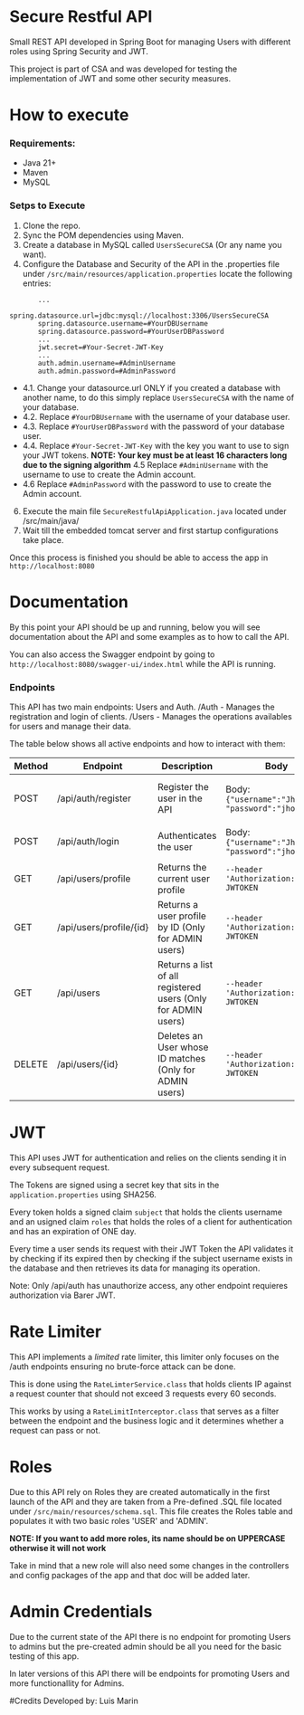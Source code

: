 # Secure Restful API
Small REST API developed in Spring Boot for managing Users with different roles using Spring Security and JWT.

This project is part of CSA and was developed for testing the implementation of JWT and some other security measures.

# How to execute
### Requirements:
* Java 21+
* Maven
* MySQL


### Setps to Execute
1. Clone the repo.
2. Sync the POM dependencies using Maven.
3. Create a database in MySQL called `UsersSecureCSA` (Or any name you want).
4. Configure the Database and Security of the API in the .properties file under `/src/main/resources/application.properties`  locate the following entries:
 ```
		...
		spring.datasource.url=jdbc:mysql://localhost:3306/UsersSecureCSA
		spring.datasource.username=#YourDBUsername
		spring.datasource.password=#YourUserDBPassword
		...
		jwt.secret=#Your-Secret-JWT-Key
		...
		auth.admin.username=#AdminUsername
		auth.admin.password=#AdminPassword
```
* 4.1. Change your datasource.url ONLY if you created a database with another name, to do this simply replace `UsersSecureCSA` with the name of your database.
* 4.2. Replace `#YourDBUsername` with the username of your database user.
* 4.3. Replace `#YourUserDBPassword` with the password of your database user.
* 4.4. Replace `#Your-Secret-JWT-Key` with the key you want to use to sign your JWT tokens. **NOTE: Your key must be at least 16 characters long due to the signing algorithm**
	4.5 Replace `#AdminUsername` with the username to use to create the Admin account.
* 4.6 Replace `#AdminPassword` with the password to use to create the Admin account.
6. Execute the main file `SecureRestfulApiApplication.java` located under /src/main/java/
7. Wait till the embedded tomcat server and first startup configurations take place.

Once this process is finished you should be able to access the app in `http://localhost:8080`

# Documentation
By this point your API should be up and running, below you will see documentation about the API and some examples as to how to call the API.

You can also access the Swagger endpoint by going to `http://localhost:8080/swagger-ui/index.html` while the API is running.

### Endpoints
This API has two main endpoints: Users and Auth.
/Auth - Manages the registration and login of clients.
/Users - Manages the operations availables for users and manage their data.

The table below shows all active endpoints and how to interact with them:

| Method | Endpoint | Description | Body | Response |
| ------------ | ------------ | ------------ | ------------ | ------------ |
| POST | /api/auth/register | Register the user in the API | Body: `{"username":"Jhon" , "password":"jhonpass"}` | 200 - User Registered correctly / 409 - Username already taken |
| POST | /api/auth/login | Authenticates the user | Body: `{"username":"Jhon" , "password":"jhonpass"}`  | 200 - With the JWT TOKEN / 401 - Bad Credentials |
| GET | /api/users/profile | Returns the current user profile | `--header 'Authorization: Bearer JWTOKEN` | `{"id": 1 , "username":"Jhon"}` |
| GET | /api/users/profile/{id} | Returns a user profile by ID (Only for ADMIN users) | `--header 'Authorization: Bearer JWTOKEN` | `{"id": 3 , "username":"Eli"}` |
| GET | /api/users | Returns a list of all registered users (Only for ADMIN users) | `--header 'Authorization: Bearer JWTOKEN` | `{[{"id": 1 , "username":"Jhon"} , {"id": 3 , "username":"Eli"}]}` |
| DELETE | /api/users/{id} | Deletes an User whose ID matches (Only for ADMIN users) |  `--header 'Authorization: Bearer JWTOKEN` | 200 - If accepted |

# JWT
This API uses JWT for authentication and relies on the clients sending it in every subsequent request.

The Tokens are signed using a secret key that sits in the `application.properties` using SHA256.

Every token holds a signed claim `subject` that holds the clients username and an usigned claim `roles` that holds the roles of a client for authentication and has an expiration of ONE day.

Every time a user sends its request with their JWT Token the API validates it by checking if its expired then by checking if the subject username exists in the database and then retrieves its data for managing its operation.

Note: Only /api/auth has unauthorize access, any other endpoint requieres authorization via Barer JWT.

# Rate Limiter
This API implements a *limited* rate limiter, this limiter only focuses on the /auth endpoints ensuring no brute-force attack can be done.

This is done using the `RateLimterService.class` that holds clients IP against a request counter that should not exceed 3 requests every 60 seconds.

This works by using a `RateLimitInterceptor.class` that serves as a filter between the endpoint and the business logic and it determines whether a request can pass or not.

# Roles
Due to this API rely on Roles they are created automatically in the first launch of the API and they are taken from a Pre-defined .SQL file located under  `/src/main/resources/schema.sql`. This file creates the Roles table and populates it with two basic roles 'USER' and 'ADMIN'.

**NOTE: If you want to add more roles, its name should be on UPPERCASE otherwise it will not work**

Take in mind that a new role will also need some changes in the controllers and config packages of the app and that doc will be added later.

# Admin Credentials
Due to the current state of the API there is no endpoint for promoting Users to admins but the pre-created admin should be all you need for the basic testing of this app.

In later versions of this API there will be endpoints for promoting Users and more functionallity for Admins.

#Credits
Developed by: Luis Marin
